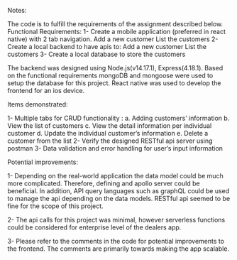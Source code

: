 Notes:

The code is to fulfill the requirements of the assignment described below. 
Functional Requirements:
1-  Create a mobile application (preferred in react native) with 2 tab navigation.
    Add a new customer
    List the customers
2-  Create a local backend to have apis to:
	Add a new customer
	List the customers
3-	Create a local database to store the customers

The backend was designed using Node.js(v14.17.1), Express(4.18.1).
Based on the functional requirements mongoDB and mongoose were used to setup the database for this project. 
React native was used to develop the frontend for an ios device. 

Items demonstrated:

1-	Multiple tabs for CRUD functionality :
    a.	Adding customers’ information
    b.	View the list of customers
    c.	View the detail information per individual customer
    d.	Update the individual customer’s information
    e.	Delete a customer from the list
2-	Verify the designed RESTful api server using postman
3-	Data validation and error handling for user’s input information

Potential improvements:

1-  Depending on the real-world application the data model could be much more complicated. Therefore, 
    defining and apollo server could be beneficial. In addition, API query languages such as graphQL could be used to manage 
    the api depending on the data models. RESTful api seemed to be fine for the scope of this project. 

2-  The api calls for this project was minimal, however serverless functions could be considered for enterprise level of the dealers app. 

3-  Please refer to the comments in the code for potential improvements to the frontend. The comments are primarily towards making the app scalable. 